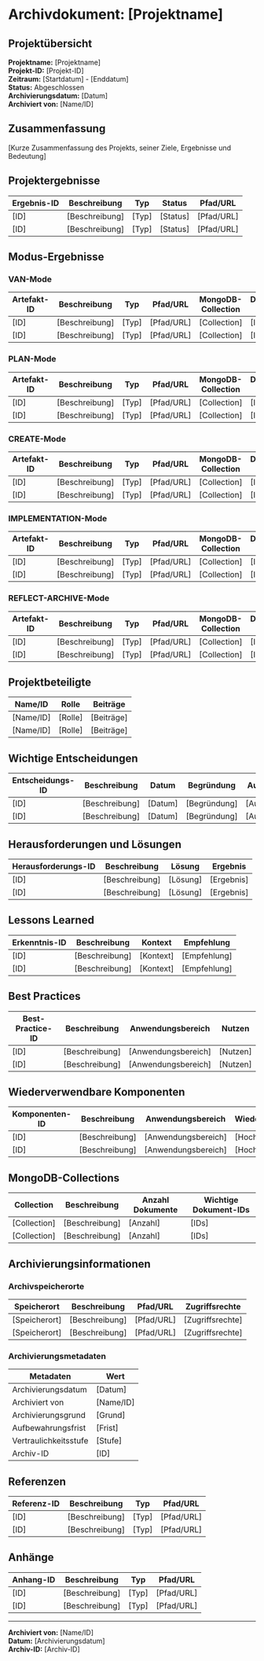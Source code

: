 # Archivdokument: [Projektname]

## Projektübersicht

**Projektname:** [Projektname]  
**Projekt-ID:** [Projekt-ID]  
**Zeitraum:** [Startdatum] - [Enddatum]  
**Status:** Abgeschlossen  
**Archivierungsdatum:** [Datum]  
**Archiviert von:** [Name/ID]

## Zusammenfassung

[Kurze Zusammenfassung des Projekts, seiner Ziele, Ergebnisse und Bedeutung]

## Projektergebnisse

| Ergebnis-ID | Beschreibung | Typ | Status | Pfad/URL |
|------------|-------------|-----|--------|----------|
| [ID] | [Beschreibung] | [Typ] | [Status] | [Pfad/URL] |
| [ID] | [Beschreibung] | [Typ] | [Status] | [Pfad/URL] |

## Modus-Ergebnisse

### VAN-Mode

| Artefakt-ID | Beschreibung | Typ | Pfad/URL | MongoDB-Collection | Dokument-ID |
|------------|-------------|-----|----------|-------------------|------------|
| [ID] | [Beschreibung] | [Typ] | [Pfad/URL] | [Collection] | [ID] |
| [ID] | [Beschreibung] | [Typ] | [Pfad/URL] | [Collection] | [ID] |

### PLAN-Mode

| Artefakt-ID | Beschreibung | Typ | Pfad/URL | MongoDB-Collection | Dokument-ID |
|------------|-------------|-----|----------|-------------------|------------|
| [ID] | [Beschreibung] | [Typ] | [Pfad/URL] | [Collection] | [ID] |
| [ID] | [Beschreibung] | [Typ] | [Pfad/URL] | [Collection] | [ID] |

### CREATE-Mode

| Artefakt-ID | Beschreibung | Typ | Pfad/URL | MongoDB-Collection | Dokument-ID |
|------------|-------------|-----|----------|-------------------|------------|
| [ID] | [Beschreibung] | [Typ] | [Pfad/URL] | [Collection] | [ID] |
| [ID] | [Beschreibung] | [Typ] | [Pfad/URL] | [Collection] | [ID] |

### IMPLEMENTATION-Mode

| Artefakt-ID | Beschreibung | Typ | Pfad/URL | MongoDB-Collection | Dokument-ID |
|------------|-------------|-----|----------|-------------------|------------|
| [ID] | [Beschreibung] | [Typ] | [Pfad/URL] | [Collection] | [ID] |
| [ID] | [Beschreibung] | [Typ] | [Pfad/URL] | [Collection] | [ID] |

### REFLECT-ARCHIVE-Mode

| Artefakt-ID | Beschreibung | Typ | Pfad/URL | MongoDB-Collection | Dokument-ID |
|------------|-------------|-----|----------|-------------------|------------|
| [ID] | [Beschreibung] | [Typ] | [Pfad/URL] | [Collection] | [ID] |
| [ID] | [Beschreibung] | [Typ] | [Pfad/URL] | [Collection] | [ID] |

## Projektbeteiligte

| Name/ID | Rolle | Beiträge |
|--------|------|----------|
| [Name/ID] | [Rolle] | [Beiträge] |
| [Name/ID] | [Rolle] | [Beiträge] |

## Wichtige Entscheidungen

| Entscheidungs-ID | Beschreibung | Datum | Begründung | Auswirkung |
|-----------------|-------------|------|------------|-----------|
| [ID] | [Beschreibung] | [Datum] | [Begründung] | [Auswirkung] |
| [ID] | [Beschreibung] | [Datum] | [Begründung] | [Auswirkung] |

## Herausforderungen und Lösungen

| Herausforderungs-ID | Beschreibung | Lösung | Ergebnis |
|---------------------|-------------|--------|----------|
| [ID] | [Beschreibung] | [Lösung] | [Ergebnis] |
| [ID] | [Beschreibung] | [Lösung] | [Ergebnis] |

## Lessons Learned

| Erkenntnis-ID | Beschreibung | Kontext | Empfehlung |
|--------------|-------------|---------|------------|
| [ID] | [Beschreibung] | [Kontext] | [Empfehlung] |
| [ID] | [Beschreibung] | [Kontext] | [Empfehlung] |

## Best Practices

| Best-Practice-ID | Beschreibung | Anwendungsbereich | Nutzen |
|-----------------|-------------|-------------------|--------|
| [ID] | [Beschreibung] | [Anwendungsbereich] | [Nutzen] |
| [ID] | [Beschreibung] | [Anwendungsbereich] | [Nutzen] |

## Wiederverwendbare Komponenten

| Komponenten-ID | Beschreibung | Anwendungsbereich | Wiederverwendbarkeit | Pfad/URL |
|---------------|-------------|-------------------|---------------------|----------|
| [ID] | [Beschreibung] | [Anwendungsbereich] | [Hoch/Mittel/Niedrig] | [Pfad/URL] |
| [ID] | [Beschreibung] | [Anwendungsbereich] | [Hoch/Mittel/Niedrig] | [Pfad/URL] |

## MongoDB-Collections

| Collection | Beschreibung | Anzahl Dokumente | Wichtige Dokument-IDs |
|-----------|-------------|-----------------|----------------------|
| [Collection] | [Beschreibung] | [Anzahl] | [IDs] |
| [Collection] | [Beschreibung] | [Anzahl] | [IDs] |

## Archivierungsinformationen

### Archivspeicherorte

| Speicherort | Beschreibung | Pfad/URL | Zugriffsrechte |
|------------|-------------|----------|---------------|
| [Speicherort] | [Beschreibung] | [Pfad/URL] | [Zugriffsrechte] |
| [Speicherort] | [Beschreibung] | [Pfad/URL] | [Zugriffsrechte] |

### Archivierungsmetadaten

| Metadaten | Wert |
|----------|------|
| Archivierungsdatum | [Datum] |
| Archiviert von | [Name/ID] |
| Archivierungsgrund | [Grund] |
| Aufbewahrungsfrist | [Frist] |
| Vertraulichkeitsstufe | [Stufe] |
| Archiv-ID | [ID] |

## Referenzen

| Referenz-ID | Beschreibung | Typ | Pfad/URL |
|------------|-------------|-----|----------|
| [ID] | [Beschreibung] | [Typ] | [Pfad/URL] |
| [ID] | [Beschreibung] | [Typ] | [Pfad/URL] |

## Anhänge

| Anhang-ID | Beschreibung | Typ | Pfad/URL |
|-----------|-------------|-----|----------|
| [ID] | [Beschreibung] | [Typ] | [Pfad/URL] |
| [ID] | [Beschreibung] | [Typ] | [Pfad/URL] |

---

**Archiviert von:** [Name/ID]  
**Datum:** [Archivierungsdatum]  
**Archiv-ID:** [Archiv-ID] 
